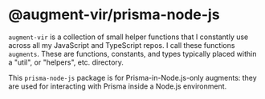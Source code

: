 # @augment-vir/prisma-node-js

`augment-vir` is a collection of small helper functions that I constantly use across all my JavaScript and TypeScript repos. I call these functions `augments`. These are functions, constants, and types typically placed within a "util", or "helpers", etc. directory.

This `prisma-node-js` package is for Prisma-in-Node.js-only augments: they are used for interacting with Prisma inside a Node.js environment.
